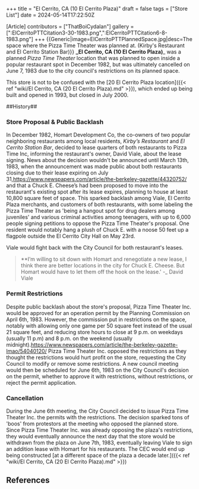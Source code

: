 +++
title = "El Cerrito, CA (10 El Cerrito Plaza)"
draft = false
tags = ["Store List"]
date = 2024-05-14T17:22:50Z

[Article]
contributors = ["ThatBoiCydalan"]
gallery = [":ElCerritoPTTCitation3-30-1983.png",":ElCerritoPTTCitation6-8-1983.png"]
+++
{{Generic|image=ElCerritoPTTPlannedSpace.jpg|desc=The space where the Pizza Time Theater was planned at. (Kirby's Restaurant and El Cerrito Station Bar)}}
**_El Cerrito, CA (10 El Cerrito Plaza)**_ was a planned _Pizza Time Theater_ location that was planned to open inside a popular restaurant spot in December 1982, but was ultimately cancelled on June 7, 1983 due to the city council's restrictions on its planned space.

This store is not to be confused with the [20 El Cerrito Plaza location]({{< ref "wiki/El Cerrito, CA (20 El Cerrito Plaza).md" >}}), which ended up being built and opened in 1993, but closed in July 2000.

##History##
### Store Proposal & Public Backlash ###
In December 1982, Homart Development Co, the co-owners of two popular neighboring restaurants among local residents, _Kirby’s Restaurant_ and _El Cerrito Station Bar_, decided to lease quarters of both restaurants to Pizza Time Inc, informing the restaurant's owner, David Viale, about the lease signing. News about the decision wouldn't be announced until March 13th, 1983, when the announcement was made public about both restaurants closing due to their lease expiring on July 31,<ref>https://www.newspapers.com/article/the-berkeley-gazette/44320752/</ref> and that a Chuck E. Cheese’s had been proposed to move into the restaurant's existing spot after its lease expires, planning to house at least 10,800 square feet of space. This sparked backlash among Viale, El Cerrito Plaza merchants, and customers of both restaurants, with some labeling the Pizza Time Theater as 'being a hangout spot for drug dealers among juveniles' and various criminal activities among teenagers, with up to 6,000 people signing petitions to oppose the Pizza Time Theater's proposal. One resident would notably hang a plush of Chuck E. with a noose 50 feet up a flagpole outside the El Cerrito City Hall on May 23rd. 

Viale would fight back with the City Council for both restaurant's leases.  
<blockquote>**I’m willing to sit down with Homart and renegotiate a new lease, I think there are better locations in the city for Chuck E. Cheese. But Homart would have to let them off the hook on the lease.' -_ David Viale <ref></ref></blockquote>

### Permit Restrictions ###
Despite public backlash about the store's proposal, Pizza Time Theater Inc. would be approved for an operation permit by the Planning Commission on April 6th, 1983. However, the commission put in restrictions on the space, notably with allowing only one game per 50 square feet instead of the usual 21 square feet, and reducing store hours to close at 9 p.m. on weekdays (usually 11 p.m) and 8 p.m. on the weekend (usually midnight).<ref>https://www.newspapers.com/article/the-berkeley-gazette-lmao/54040120/</ref> Pizza Time Theater Inc. opposed the restrictions as they thought the restrictions would hurt profit on the store, requesting the City Council to modify or remove some restrictions. A new council meeting would then be scheduled for June 6th, 1983 on the City Council's decision on the permit, whether to approve it with restrictions, without restrictions, or reject the permit application.

### Cancellation ###
During the June 6th meeting, the City Council decided to issue Pizza Time Theater Inc. the permits with the restrictions. The decision sparked tons of 'boos' from protestors at the meeting who opposed the planned store. Since Pizza Time Theater Inc. was already opposing the plaza's restrictions, they would eventually announce the next day that the store would be withdrawn from the plaza on June 7th, 1983,<ref></ref> eventually leaving Viale to sign an addition lease with Homart for his restaurants. The CEC would end up being constructed [at a different space of the plaza a decade later.]({{< ref "wiki/El Cerrito, CA (20 El Cerrito Plaza).md" >}})




## References ##
<references />